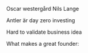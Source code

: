 Oscar westergård
Nils Lange

Antler är day zero investing

Hard to validate business idea

What makes a great founder:

